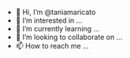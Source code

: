 - 👋 Hi, I’m @taniamaricato
- 👀 I’m interested in ...
- 🌱 I’m currently learning ...
- 💞️ I’m looking to collaborate on ...
- 📫 How to reach me ...

<!---
taniamaricato/taniamaricato is a ✨ special ✨ repository because its `README.md` (this file) appears on your GitHub profile.
You can click the Preview link to take a look at your changes.
--->
